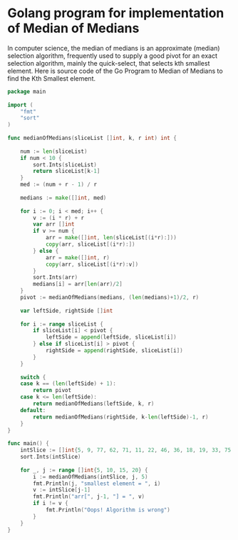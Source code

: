# Golang program for implementation of Median of Medians
In computer science, the median of medians is an approximate (median) selection algorithm, frequently used to supply a good pivot for an exact selection algorithm, mainly the quick-select, that selects kth smallest element. Here is source code of the Go Program to Median of Medians to find the Kth Smallest element.

``` go
package main
 
import (
    "fmt"
    "sort"
)
 
func medianOfMedians(sliceList []int, k, r int) int {
 
    num := len(sliceList)
    if num < 10 {
        sort.Ints(sliceList)
        return sliceList[k-1]
    }
    med := (num + r - 1) / r
 
    medians := make([]int, med)
 
    for i := 0; i < med; i++ {
        v := (i * r) + r
        var arr []int
        if v >= num {
            arr = make([]int, len(sliceList[(i*r):]))
            copy(arr, sliceList[(i*r):])
        } else {
            arr = make([]int, r)
            copy(arr, sliceList[(i*r):v])
        }
        sort.Ints(arr)
        medians[i] = arr[len(arr)/2]
    }
    pivot := medianOfMedians(medians, (len(medians)+1)/2, r)
 
    var leftSide, rightSide []int
 
    for i := range sliceList {
        if sliceList[i] < pivot {
            leftSide = append(leftSide, sliceList[i])
        } else if sliceList[i] > pivot {
            rightSide = append(rightSide, sliceList[i])
        }
    }
 
    switch {
    case k == (len(leftSide) + 1):
        return pivot
    case k <= len(leftSide):
        return medianOfMedians(leftSide, k, r)
    default:
        return medianOfMedians(rightSide, k-len(leftSide)-1, r)
    }
}
 
func main() {
    intSlice := []int{5, 9, 77, 62, 71, 11, 22, 46, 36, 18, 19, 33, 75, 17, 39, 41, 73, 50, 217, 79, 120}
    sort.Ints(intSlice)
 
    for _, j := range []int{5, 10, 15, 20} {
        i := medianOfMedians(intSlice, j, 5)
        fmt.Println(j, "smallest element = ", i)
        v := intSlice[j-1]
        fmt.Println("arr[", j-1, "] = ", v)
        if i != v {
            fmt.Println("Oops! Algorithm is wrong")
        }
    }
}
```